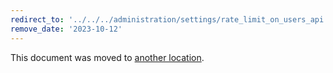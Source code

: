 ```yaml
---
redirect_to: '../../../administration/settings/rate_limit_on_users_api.md'
remove_date: '2023-10-12'
---
```


This document was moved to [another location](../../../administration/settings/rate_limit_on_users_api.md).

<!-- This redirect file can be deleted after <2023-10-12>. -->
<!-- Redirects that point to other docs in the same project expire in three months. -->
<!-- Redirects that point to docs in a different project or site (for example, link is not relative and starts with `https:`) expire in one year. -->
<!-- Before deletion, see: https://docs.gitlab.com/ee/development/documentation/redirects.html -->
